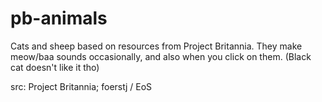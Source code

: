 # pb-animals

Cats and sheep based on resources from Project Britannia. They make meow/baa sounds occasionally, and also when you click on them. (Black cat doesn't like it tho)

src: Project Britannia; foerstj / EoS
